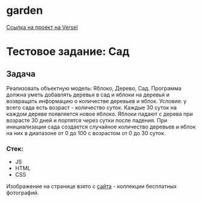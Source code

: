 # garden

[Ссылка на проект на Versel](https://garden-phi-nine.vercel.app/)

# Тестовое задание: Сад

## Задача

Реализовать объектную модель: Яблоко, Дерево, Сад. 
Программа должна уметь добавлять деревья в сад и яблоки на деревья и возвращать информацию о количестве деревьев и яблок.
Условия: у всего сада есть возраст - количество суток. Каждые 30 суток на каждом дереве появляется новое яблоко. Яблоки падают с дерева при возрасте 30 дней и портятся через сутки после падения. При инициализации сада создается случайное количество деревьев и яблок на них в диапазоне от 0 до 100 с возрастом от 0 до 30 суток.

### Стек:
* JS
* HTML
* CSS

Изображение на странице взято с [сайта](https://unsplash.com) - коллекции бесплатных фотографий.
